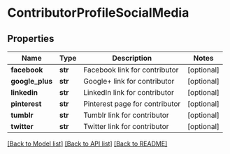 # ContributorProfileSocialMedia

## Properties
Name | Type | Description | Notes
------------ | ------------- | ------------- | -------------
**facebook** | **str** | Facebook link for contributor | [optional] 
**google_plus** | **str** | Google+ link for contributor | [optional] 
**linkedin** | **str** | LinkedIn link for contributor | [optional] 
**pinterest** | **str** | Pinterest page for contributor | [optional] 
**tumblr** | **str** | Tumblr link for contributor | [optional] 
**twitter** | **str** | Twitter link for contributor | [optional] 

[[Back to Model list]](../README.md#documentation-for-models) [[Back to API list]](../README.md#documentation-for-api-endpoints) [[Back to README]](../README.md)


